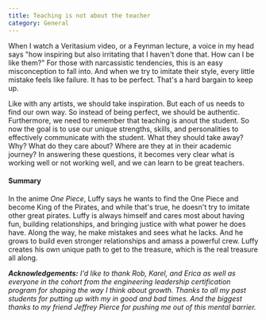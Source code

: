 ```yaml
---
title: Teaching is not about the teacher
category: General
---
```


When I watch a Veritasium video, or a Feynman lecture, a voice in my head says "how inspiring but also irritating that I haven't done that. How can I be like them?" For those with narcassistic tendencies, this is an easy misconception to fall into. And when we try to imitate their style, every little mistake feels like failure. It has to be perfect. That's a hard bargain to keep up. <!-- more -->

Like with any artists, we should take inspiration. But each of us needs to find our own way. So instead of being perfect, we should be authentic. Furthermore, we need to remember that teaching is anout the student. So now the goal is to use our unique strengths, skills, and personalities to effectively communicate with the student. What they should take away? Why? What do they care about? Where are they at in their academic journey? In answering these questions, it becomes very clear what is working well or not working well, and we can learn to be great teachers. 

#### Summary

In the anime _One Piece_, Luffy says he wants to find the One Piece and become King of the Pirates, and while that's true, he doesn't try to imitate other great pirates. Luffy is always himself and cares most about having fun, building relationships, and bringing justice with what power he does have. Along the way, he make mistakes and sees what he lacks. And he grows to build even stronger relationships and amass a powerful crew. Luffy creates his own unique path to get to the treasure, which is the real treasure all along.


_**Acknowledgements:** I'd like to thank Rob, Karel, and Erica as well as everyone in the cohort from the engineering leadership certification program for shaping the way I think about growth. Thanks to all my past students for putting up with my in good and bad times. And the biggest thanks to my friend Jeffrey Pierce for pushing me out of this mental barrier._

